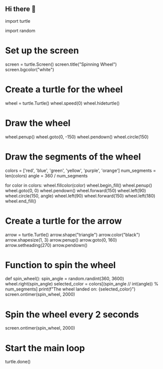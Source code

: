 ## Hi there 👋

<!--
**CRIMSON-DEV-BEGIN/CRIMSON-DEV-BEGIN** is a ✨ _special_ ✨ repository because its `README.md` (this file) appears on your GitHub profile.

Here are some ideas to get you started:

- 🔭 I’m currently working on ...
- 🌱 I’m currently learning ...
- 👯 I’m looking to collaborate on ...
- 🤔 I’m looking for help with ...
- 💬 Ask me about ...
- 📫 How to reach me: ...
- 😄 Pronouns: ...
- ⚡ Fun fact: ...
--> import turtle
import random

# Set up the screen
screen = turtle.Screen()
screen.title("Spinning Wheel")
screen.bgcolor("white")

# Create a turtle for the wheel
wheel = turtle.Turtle()
wheel.speed(0)
wheel.hideturtle()

# Draw the wheel
wheel.penup()
wheel.goto(0, -150)
wheel.pendown()
wheel.circle(150)

# Draw the segments of the wheel
colors = ['red', 'blue', 'green', 'yellow', 'purple', 'orange']
num_segments = len(colors)
angle = 360 / num_segments

for color in colors:
    wheel.fillcolor(color)
    wheel.begin_fill()
    wheel.penup()
    wheel.goto(0, 0)
    wheel.pendown()
    wheel.forward(150)
    wheel.left(90)
    wheel.circle(150, angle)
    wheel.left(90)
    wheel.forward(150)
    wheel.left(180)
    wheel.end_fill()

# Create a turtle for the arrow
arrow = turtle.Turtle()
arrow.shape("triangle")
arrow.color("black")
arrow.shapesize(1, 3)
arrow.penup()
arrow.goto(0, 160)
arrow.setheading(270)
arrow.pendown()

# Function to spin the wheel
def spin_wheel():
    spin_angle = random.randint(360, 3600)
    wheel.right(spin_angle)
    selected_color = colors[(spin_angle // int(angle)) % num_segments]
    print(f"The wheel landed on: {selected_color}")
    screen.ontimer(spin_wheel, 2000)

# Spin the wheel every 2 seconds
screen.ontimer(spin_wheel, 2000)

# Start the main loop
turtle.done()

